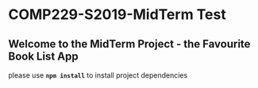 # COMP229-S2019-MidTerm Test

## Welcome to the MidTerm Project - the Favourite Book List App

please use **`npm install`** to install project dependencies
